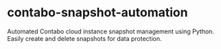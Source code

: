 # contabo-snapshot-automation
Automated Contabo cloud instance snapshot management using Python. Easily create and delete snapshots for data protection.
